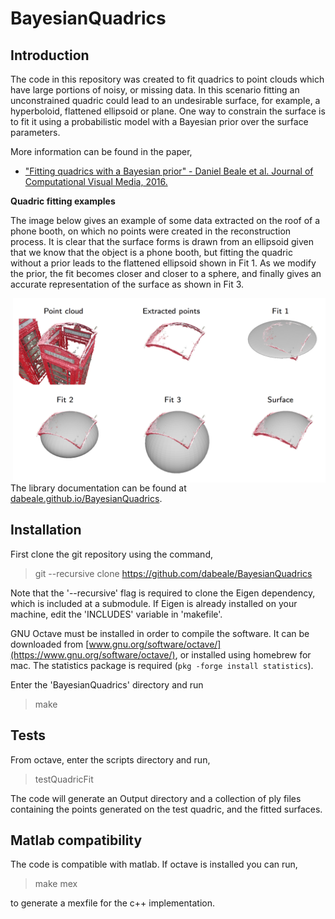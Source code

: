 # BayesianQuadrics

## Introduction
The code in this repository was created to fit quadrics to point clouds which have large portions of noisy, or missing data. In this scenario fitting an unconstrained quadric could lead to an undesirable surface, for example, a hyperboloid, flattened ellipsoid or plane. One way to constrain the surface is to fit it using a probabilistic model with a Bayesian prior over the surface parameters.

More information can be found in the paper,
 * ["Fitting quadrics with a Bayesian prior" - Daniel Beale et al. Journal of Computational Visual Media, 2016.](http://link.springer.com/article/10.1007/s41095-016-0041-9)

**Quadric fitting examples**

The image below gives an example of some data extracted on the roof of a phone booth, on which no points were created in the reconstruction process. It is clear that the surface forms is drawn from an ellipsoid given that we know that the object is a phone booth, but fitting the quadric without a prior leads to the flattened ellipsoid shown in Fit 1. As we modify the prior, the fit becomes closer and closer to a sphere, and finally gives an accurate representation of the surface as shown in Fit 3.

<img alt="Quadric fitting examples" style="float:right" width="500px" src="doc/QuadricFitExamples.png" />

The library documentation can be found at [dabeale.github.io/BayesianQuadrics](http://dabeale.github.io/BayesianQuadrics).

## Installation
First clone the git repository using the command,
> git --recursive clone https://github.com/dabeale/BayesianQuadrics

Note that the '--recursive' flag is required to clone the Eigen dependency, which is included at a submodule. If Eigen is already installed on your machine, edit the 'INCLUDES' variable in 'makefile'.

GNU Octave must be installed in order to compile the software. It can be downloaded from [www.gnu.org/software/octave/](https://www.gnu.org/software/octave/), or installed using homebrew for mac. The statistics package is required (`pkg -forge install statistics`).

Enter the 'BayesianQuadrics' directory and run
> make

## Tests
From octave, enter the scripts directory and run,
> testQuadricFit

The code will generate an Output directory and a collection of ply files containing the points generated on the test quadric, and the fitted surfaces.

## Matlab compatibility
The code is compatible with matlab. If octave is installed you can run,
> make mex

to generate a mexfile for the c++ implementation.

